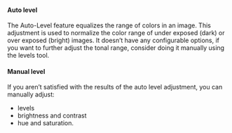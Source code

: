 #### Auto level

The Auto-Level feature equalizes the range of colors in an image. This adjustment is used to normalize the color range of under exposed (dark) or over exposed (bright) images. It doesn’t have any configurable options, if you want to further adjust the tonal range, consider doing it manually using the levels tool. 

#### Manual level

If you aren’t satisfied with the results of the auto level adjustment, you can manually adjust:
* levels 
* brightness and contrast 
* hue and saturation. 
